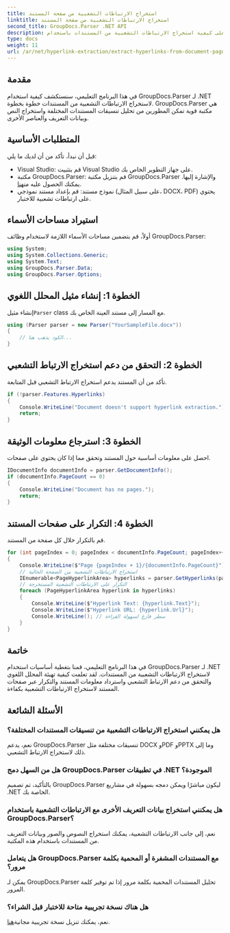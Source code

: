 ```yaml
---
title: استخراج الارتباطات التشعبية من صفحة المستند
linktitle: استخراج الارتباطات التشعبية من صفحة المستند
second_title: GroupDocs.Parser .NET API
description: تعرف على كيفية استخراج الارتباطات التشعبية من المستندات باستخدام GroupDocs.Parser لـ .NET. دليل خطوة بخطوة لاستخراج الارتباط التشعبي في C#.
type: docs
weight: 11
url: /ar/net/hyperlink-extraction/extract-hyperlinks-from-document-page/
---
```

## مقدمة
في هذا البرنامج التعليمي، سنستكشف كيفية استخدام GroupDocs.Parser لـ .NET لاستخراج الارتباطات التشعبية من المستندات خطوة بخطوة. GroupDocs.Parser هي مكتبة قوية تمكن المطورين من تحليل تنسيقات المستندات المختلفة واستخراج النص وبيانات التعريف والعناصر الأخرى.
## المتطلبات الأساسية
قبل أن نبدأ، تأكد من أن لديك ما يلي:
- Visual Studio: قم بتثبيت Visual Studio على جهاز التطوير الخاص بك.
-  مكتبة GroupDocs.Parser: قم بتنزيل مكتبة GroupDocs.Parser والإشارة إليها. يمكنك الحصول عليه من[هنا](https://releases.groupdocs.com/parser/net/).
- نموذج مستند: قم بإعداد مستند نموذجي (على سبيل المثال، DOCX، PDF) يحتوي على ارتباطات تشعبية للاختبار.

## استيراد مساحات الأسماء
أولاً، قم بتضمين مساحات الأسماء اللازمة لاستخدام وظائف GroupDocs.Parser:
```csharp
using System;
using System.Collections.Generic;
using System.Text;
using GroupDocs.Parser.Data;
using GroupDocs.Parser.Options;
```
## الخطوة 1: إنشاء مثيل المحلل اللغوي
 إنشاء مثيل`Parser` class مع المسار إلى مستند العينة الخاص بك.
```csharp
using (Parser parser = new Parser("YourSampleFile.docx"))
{
    // الكود يذهب هنا...
}
```
## الخطوة 2: التحقق من دعم استخراج الارتباط التشعبي
تأكد من أن المستند يدعم استخراج الارتباط التشعبي قبل المتابعة.
```csharp
if (!parser.Features.Hyperlinks)
{
    Console.WriteLine("Document doesn't support hyperlink extraction.");
    return;
}
```
## الخطوة 3: استرجاع معلومات الوثيقة
احصل على معلومات أساسية حول المستند وتحقق مما إذا كان يحتوي على صفحات.
```csharp
IDocumentInfo documentInfo = parser.GetDocumentInfo();
if (documentInfo.PageCount == 0)
{
    Console.WriteLine("Document has no pages.");
    return;
}
```
## الخطوة 4: التكرار على صفحات المستند
قم بالتكرار خلال كل صفحة من المستند.
```csharp
for (int pageIndex = 0; pageIndex < documentInfo.PageCount; pageIndex++)
{
    Console.WriteLine($"Page {pageIndex + 1}/{documentInfo.PageCount}");
    // استخراج الارتباطات التشعبية من الصفحة الحالية
    IEnumerable<PageHyperlinkArea> hyperlinks = parser.GetHyperlinks(pageIndex);
    // التكرار على الارتباطات التشعبية المستخرجة
    foreach (PageHyperlinkArea hyperlink in hyperlinks)
    {
        Console.WriteLine($"Hyperlink Text: {hyperlink.Text}");
        Console.WriteLine($"Hyperlink URL: {hyperlink.Url}");
        Console.WriteLine(); // سطر فارغ لسهولة القراءة
    }
}
```

## خاتمة
في هذا البرنامج التعليمي، قمنا بتغطية أساسيات استخدام GroupDocs.Parser لـ .NET لاستخراج الارتباطات التشعبية من المستندات. لقد تعلمت كيفية تهيئة المحلل اللغوي والتحقق من دعم الارتباط التشعبي واسترداد معلومات المستند والتكرار عبر صفحات المستند لاستخراج الارتباطات التشعبية بكفاءة.

## الأسئلة الشائعة
### هل يمكنني استخراج الارتباطات التشعبية من تنسيقات المستندات المختلفة؟
نعم، يدعم GroupDocs.Parser تنسيقات مختلفة مثل DOCX وPDF وPPTX وما إلى ذلك لاستخراج الارتباط التشعبي.
### هل من السهل دمج GroupDocs.Parser في تطبيقات .NET الموجودة؟
بالتأكيد، تم تصميم GroupDocs.Parser ليكون مباشرًا ويمكن دمجه بسهولة في مشاريع .NET الخاصة بك.
### هل يمكنني استخراج بيانات التعريف الأخرى مع الارتباطات التشعبية باستخدام GroupDocs.Parser؟
نعم، إلى جانب الارتباطات التشعبية، يمكنك استخراج النصوص والصور وبيانات التعريف من المستندات باستخدام هذه المكتبة.
### هل يتعامل GroupDocs.Parser مع المستندات المشفرة أو المحمية بكلمة مرور؟
يمكن لـ GroupDocs.Parser تحليل المستندات المحمية بكلمة مرور إذا تم توفير كلمة المرور.
### هل هناك نسخة تجريبية متاحة للاختبار قبل الشراء؟
 نعم، يمكنك تنزيل نسخة تجريبية مجانية[هنا](https://releases.groupdocs.com/).